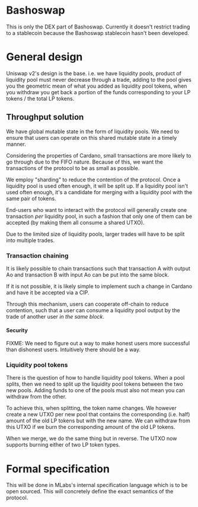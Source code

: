 # Bashoswap

This is only the DEX part of Bashoswap.
Currently it doesn't restrict trading to a stablecoin because the Bashoswap
stablecoin hasn't been developed.

# General design

Uniswap v2's design is the base. i.e. we have liquidity pools,
product of liquidity pool must never decrease through a trade,
adding to the pool gives you the geometric mean of what you added
as liquidity pool tokens, when you withdraw you get back a portion
of the funds corresponding to your LP tokens / the total LP tokens.

## Throughput solution

We have global mutable state in the form of liquidity pools. We need to ensure that users can
operate on this shared mutable state in a timely manner.

Considering the properties of Cardano, small transactions are more likely to go through due
to the FIFO nature. Because of this, we want the transactions of the protocol to be as small
as possible.

We employ "sharding" to reduce the contention of the protocol.
Once a liquidity pool is used often enough, it will be split up.
If a liquidity pool isn't used often enough, it's a candidate for
merging with a liquidity pool with the same pair of tokens.

End-users who want to interact with the protocol will generally create one transaction
*per* liquidity pool, in such a fashion that only one of them can be accepted (by
making them all consume a shared UTXO).

Due to the limited size of liquidity pools, larger trades will have to be split
into multiple trades.

### Transaction chaining

It is likely possible to chain transactions such that transaction A with output Ao
and transaction B with input Ao can be put into the same block.

If it is not possible, it is likely simple to implement such a change in Cardano
and have it be accepted via a CIP.

Through this mechanism, users can cooperate off-chain to reduce contention,
such that a user can consume a liquidity pool output by the trade of another
user *in the same block*.

#### Security

FIXME: We need to figure out a way to make honest users
more successful than dishonest users. Intuitively there should be a way.

### Liquidity pool tokens

There is the question of how to handle liquidity pool tokens.
When a pool splits, then we need to split up the liquidity pool tokens
between the two new pools. Adding funds to one of the pools
must also not mean you can withdraw from the other.

To achieve this, when splitting, the token name changes.
We however create a new UTXO per new pool that contains
the corresponding (i.e. half) amount of the old LP tokens but with the
new name.
We can withdraw from this UTXO if we burn the corresponding amount
of the old LP tokens.

When we merge, we do the same thing but in reverse.
The UTXO now supports burning either of two LP token types.

# Formal specification

This will be done in MLabs's internal specification language which is to be open sourced.
This will concretely define the exact semantics of the protocol.
